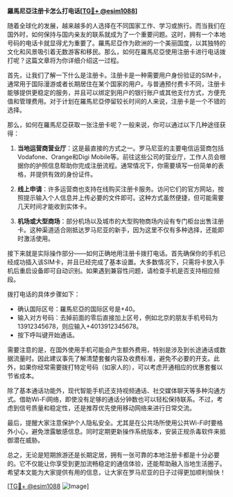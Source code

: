 **羅馬尼亞注册卡怎么打电话[[TG💪+ @esim1088](https://t.me/s/esim1088)]**

随着全球化的发展，越来越多的人选择在不同国家工作、学习或旅行。而当我们在国外时，如何保持与国内亲友的联系就成为了一个重要问题。这时，拥有一个本地号码的电话卡就显得尤为重要了。羅馬尼亞作为欧洲的一个美丽国度，以其独特的文化和风景吸引着无数游客和移民。那么，如何在羅馬尼亞使用注册卡进行电话拨打呢？这篇文章将为你详细介绍这一过程。

首先，让我们了解一下什么是注册卡。注册卡是一种需要用户身份验证的SIM卡，通常用于国际漫游或者长期居住在某个国家的用户。与普通预付费卡不同，注册卡能够提供更稳定的服务，并且可以绑定到用户的银行账户或其他支付方式，方便充值和管理费用。对于计划在羅馬尼亞停留较长时间的人来说，注册卡是一个不错的选择。

那么，如何在羅馬尼亞获取一张注册卡呢？一般来说，你可以通过以下几种途径获得：

1. **当地运营商营业厅**：这是最直接的方式之一。罗马尼亚的主要电信运营商包括Vodafone、Orange和Digi Mobile等。前往这些公司的营业厅，工作人员会根据你的护照信息帮助你完成注册流程。通常情况下，你需要填写一份简单的表格，并提供有效的身份证件。

2. **线上申请**：许多运营商也支持在线购买注册卡服务。访问它们的官方网站，按照提示输入个人信息并上传必要的文件即可。这种方式虽然便捷，但可能需要几天时间才能收到实体卡。

3. **机场或大型商场**：部分机场以及城市的大型购物商场内设有专门柜台出售注册卡。这种渠道适合刚抵达罗马尼亚的新手，因为这里不仅有多种选择，还能即时激活使用。

接下来就是实际操作部分——如何正确地用注册卡拨打电话。首先确保你的手机已经成功插入该SIM卡，并且已经完成了基本设置。大多数情况下，只需将卡放入手机后重启设备即可自动识别。如果遇到兼容性问题，请检查手机是否支持相应频段。

拨打电话的具体步骤如下：
- 确认国际区号：羅馬尼亞的国际区号是+40。
- 输入对方号码：去掉前面的零后直接加上区号，例如北京的朋友手机号码为13912345678，则应输入+4013912345678。
- 按下呼叫键开始通话。

需要注意的是，在国外使用手机可能会产生额外费用，特别是涉及到长途通话或数据流量时。因此建议事先了解清楚套餐内容及收费标准，避免不必要的开支。此外，如果你经常需要拨打特定号码（如家人的），可以考虑开通相应的优惠套餐以节省成本。

除了基本通话功能外，现代智能手机还支持视频通话、社交媒体聊天等多种沟通方式。借助Wi-Fi网络，即使没有足够的通话分钟数也可以轻松保持联系。不过，考虑到信号质量和稳定性，还是推荐优先使用移动网络来进行日常交流。

最后，提醒大家注意保护个人隐私安全。尤其是在公共场所使用公共Wi-Fi时要格外小心，避免泄露敏感信息。同时定期更新操作系统版本，安装正规杀毒软件来抵御潜在威胁。

总之，无论是短期旅游还是长期定居，拥有一张可靠的本地注册卡都是十分必要的。它不仅能让你享受到更加流畅稳定的通信体验，还能帮助融入当地生活圈子。希望本文能为大家提供有用的信息，让大家在罗马尼亚的日子过得更加顺利愉快！

[[TG💪+ @esim1088](https://t.me/s/esim1088) ![Image](https://i.postimg.cc/4NQfJmqS/Snipaste-2025-05-13-00-14-12.png)]